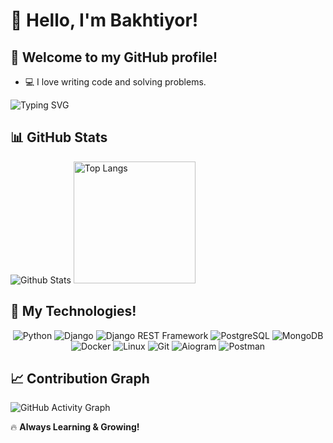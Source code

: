 
# 👋 Hello, I'm **Bakhtiyor**! 

## 🚀 Welcome to my GitHub profile!


- 💻 I love writing code and solving problems.


<img src="https://readme-typing-svg.herokuapp.com?font=Fira+Code&duration=3000&pause=1000&color=F70000&center=true&vCenter=true&width=600&lines=Always+Learn+New+Things+🚀" alt="Typing SVG" />

## 📊 GitHub Stats
![Github Stats](https://github-readme-stats.vercel.app/api?username=bakhtiyorturaev&show_icons=true&theme=radical)
<img src="https://github-readme-stats.vercel.app/api/top-langs/?username=bakhtiyorturaev&layout=compact&theme=radical&langs_count=6" alt="Top Langs" height="195"/>

## 🚀 My Technologies!

<p align="center">   
   <img src="https://img.shields.io/badge/Python-3776AB?style=for-the-badge&logo=python&logoColor=white" alt="Python">   
   <img src="https://img.shields.io/badge/Django-092E20?style=for-the-badge&logo=django&logoColor=white" alt="Django">   
   <img src="https://img.shields.io/badge/DRF-ff1709?style=for-the-badge&logo=django&logoColor=white" alt="Django REST Framework">   
   <img src="https://img.shields.io/badge/PostgreSQL-316192?style=for-the-badge&logo=postgresql&logoColor=white" alt="PostgreSQL">   
   <img src="https://img.shields.io/badge/MongoDB-47A248?style=for-the-badge&logo=mongodb&logoColor=white" alt="MongoDB">   
   <img src="https://img.shields.io/badge/Docker-2496ED?style=for-the-badge&logo=docker&logoColor=white" alt="Docker">   
   <img src="https://img.shields.io/badge/Linux-FCC624?style=for-the-badge&logo=linux&logoColor=black" alt="Linux">   
   <img src="https://img.shields.io/badge/Git-F05032?style=for-the-badge&logo=git&logoColor=white" alt="Git">   
   <img src="https://img.shields.io/badge/Aiogram-2CA5E0?style=for-the-badge&logo=telegram&logoColor=white" alt="Aiogram">   
   <img src="https://img.shields.io/badge/Postman-FF6C37?style=for-the-badge&logo=postman&logoColor=white" alt="Postman">   
</p>



## 📈 Contribution Graph
![GitHub Activity Graph](https://github-readme-activity-graph.vercel.app/graph?username=bakhtiyorturaev&theme=react&hide_title=true&hide_border=true&area=true&color=00ff00)


🔥 **Always Learning & Growing!**
